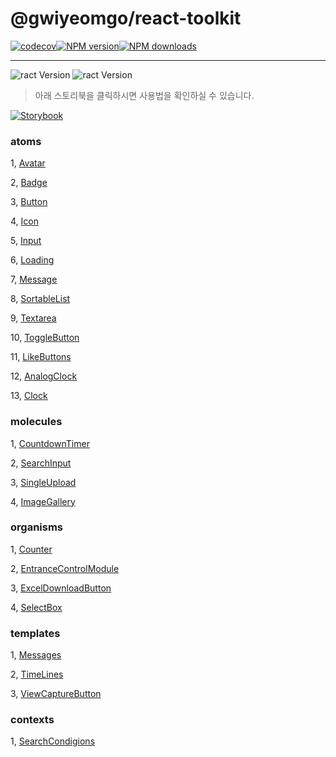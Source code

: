 # @gwiyeomgo/react-toolkit

[![codecov][codecov-image]][codecov-url][![NPM version][npm-image]][npm-url][![NPM downloads][download-image]][download-url]

---

![ract Version](https://img.shields.io/badge/Node.js-18.16.0-blue?logo=Node.js&logoColor=339933)
![ract Version](https://img.shields.io/badge/React-18.2.0-blue?logo=react&logoColor=61DAFB)

[npm-image]: http://img.shields.io/npm/v/@gwiyeomgo/react-toolkit?style=flat-square
[npm-url]: http://npmjs.org/package/@gwiyeomgo/react-toolkit
[codecov-image]: https://img.shields.io/codecov/c/github/gwiyeomgo/react-toolkit/main.svg?style=flat-square
[codecov-url]: https://codecov.io/gh/gwiyeomgo/react-toolkit/branch/main
[download-image]: https://img.shields.io/npm/dm/@gwiyeomgo/react-toolkit?style=flat-square
[download-url]: https://www.npmjs.com/package/@gwiyeomgo/react-toolkit

> 아래 스토리북을 클릭하시면 사용법을 확인하실 수 있습니다.

[![Storybook](https://img.shields.io/badge/Storybook-FF4785?style=flat-square&logo=Storybook&logoColor=white)](https://gwiyeomgo.github.io/react-toolkit)

### atoms

1, [Avatar](https://gwiyeomgo.github.io/react-toolkit/?path=/docs/1-atoms-avatar--docs)

2, [Badge](https://gwiyeomgo.github.io/react-toolkit/?path=/docs/1-atoms-badge--docs)

3, [Button](https://gwiyeomgo.github.io/react-toolkit/?path=/docs/1-atoms-button--docs)

4, [Icon](https://gwiyeomgo.github.io/react-toolkit/?path=/docs/1-atoms-icon--docs)

5, [Input](https://gwiyeomgo.github.io/react-toolkit/?path=/docs/1-atoms-input--docs)

6, [Loading](https://gwiyeomgo.github.io/react-toolkit/?path=/docs/1-atoms-loading--docs)

7, [Message](https://gwiyeomgo.github.io/react-toolkit/?path=/docs/1-atoms-message--docs)

8, [SortableList](https://gwiyeomgo.github.io/react-toolkit/?path=/docs/1-atoms-sortablelist--docs)

9, [Textarea](https://gwiyeomgo.github.io/react-toolkit/?path=/docs/1-atoms-textarea--docs)

10, [ToggleButton](https://gwiyeomgo.github.io/react-toolkit/?path=/docs/1-atoms-togglebutton--docs)

11, [LikeButtons](https://gwiyeomgo.github.io/react-toolkit/?path=/docs/1-atoms-likebutton--docs)

12, [AnalogClock](https://gwiyeomgo.github.io/react-toolkit/?path=/docs/1-atoms-analogclock--docs)

13, [Clock](https://gwiyeomgo.github.io/react-toolkit/?path=/docs/docs/1-atoms-clock--docs)

### molecules

1, [CountdownTimer](https://gwiyeomgo.github.io/react-toolkit/?path=/docs/2-molecules-countdowntimer--docs)

2, [SearchInput](https://gwiyeomgo.github.io/react-toolkit/?path=/docs/2-molecules-searchinput--docs)

3, [SingleUpload](https://gwiyeomgo.github.io/react-toolkit/?path=/docs/2-molecules-singleupload--docs)

4, [ImageGallery](https://gwiyeomgo.github.io/react-toolkit/?path=/docs/2-molecules-imagegallery--docs)

### organisms

1, [Counter](https://gwiyeomgo.github.io/react-toolkit/?path=/docs/3-organisms-counter--docs)

2, [EntranceControlModule](https://gwiyeomgo.github.io/react-toolkit/?path=/docs/3-organisms-entrancecontrolmodule--docs)

3, [ExcelDownloadButton](https://gwiyeomgo.github.io/react-toolkit/?path=/docs/3-organisms-exceldownloadbutton--docs)

4, [SelectBox](https://gwiyeomgo.github.io/react-toolkit/?path=/docs/3-organisms-selectbox--docs)

### templates

1, [Messages](https://gwiyeomgo.github.io/react-toolkit/?path=/docs/4-templates-messages--docs)

2, [TimeLines](https://gwiyeomgo.github.io/react-toolkit/?path=/docs/4-templates-timelines--docs)

3, [ViewCaptureButton](https://gwiyeomgo.github.io/react-toolkit/?path=/docs/4-templates-viewcapturebutton--docs)

### contexts

1, [SearchCondigions](https://gwiyeomgo.github.io/react-toolkit/?path=/docs/contexts-searchcondigions--docs)
